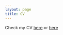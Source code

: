 ```yaml
---
layout: page
title: CV
---
```


Check my CV [here](https://dl.dropboxusercontent.com/u/3273624/Visconti_CV.Oct16.pdf) or [here](files/cv.pdf)

